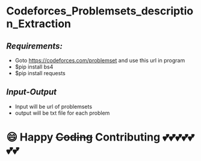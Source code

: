 # Codeforces_Problemsets_description_Extraction

## ***Requirements:***
   -  Goto https://codeforces.com/problemset and use this url in program
   -  $pip install bs4
   -  $pip install requests
## ***Input-Output***
   - Input will be url of problemsets
   - output will be txt file for each problem
      
      
 # :smile: Happy ~~Coding~~ Contributing :two_hearts::two_hearts::two_hearts::two_hearts::two_hearts::two_hearts::two_hearts:
